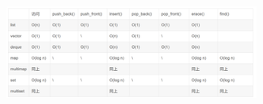 <img src="../../../pic/C-Lang/C++/Data Structure/time_complexity.png" style="width:800px;padding:10px;"/>